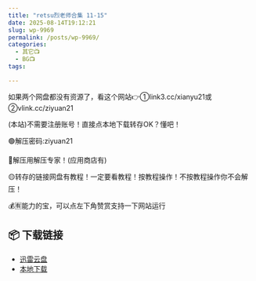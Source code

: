 ```yaml
---
title: "retsu烈老师合集 11-15"
date: 2025-08-14T19:12:21
slug: wp-9969
permalink: /posts/wp-9969/
categories:
  - 其它📺
  - BG📺
tags:

---
```


如果两个网盘都没有资源了，看这个网站👉①link3.cc/xianyu21或②vlink.cc/ziyuan21

(本站)不需要注册账号！直接点本地下载转存OK？懂吧！

🟢解压密码:ziyuan21

🔵解压用解压专家！(应用商店有)

🟡转存的链接网盘有教程！一定要看教程！按教程操作！不按教程操作你不会解压！

💰🈶能力的宝，可以点左下角赞赏支持一下网站运行

## 📦 下载链接
- [迅雷云盘](https://blziyuan21.com/pay-download/9969?key=7c02314892&down_id=0)
- [本地下载](https://blziyuan21.com/pay-download/9969?key=7c02314892&down_id=1)

